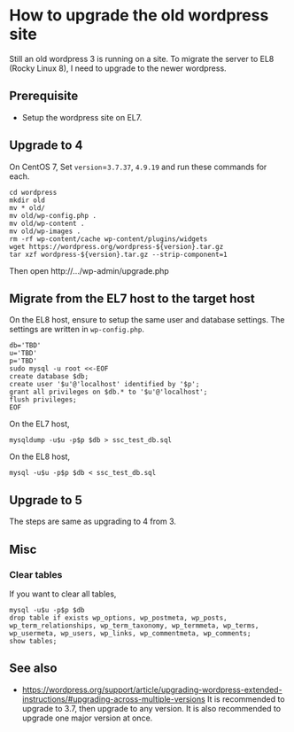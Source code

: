 # How to upgrade the old wordpress site

Still an old wordpress 3 is running on a site.
To migrate the server to EL8 (Rocky Linux 8), I need to upgrade to the newer wordpress.

## Prerequisite

- Setup the wordpress site on EL7.

## Upgrade to 4

On CentOS 7,
Set `version`=`3.7.37`, `4.9.19` and run these commands for each.

```
cd wordpress
mkdir old
mv * old/
mv old/wp-config.php .
mv old/wp-content .
mv old/wp-images .
rm -rf wp-content/cache wp-content/plugins/widgets
wget https://wordpress.org/wordpress-${version}.tar.gz
tar xzf wordpress-${version}.tar.gz --strip-component=1
```
Then open http://.../wp-admin/upgrade.php

## Migrate from the EL7 host to the target host

On the EL8 host,
ensure to setup the same user and database settings.
The settings are written in `wp-config.php`.
```
db='TBD'
u='TBD'
p='TBD'
sudo mysql -u root <<-EOF
create database $db;
create user '$u'@'localhost' identified by '$p';
grant all privileges on $db.* to '$u'@'localhost';
flush privileges;
EOF
```

On the EL7 host,
```
mysqldump -u$u -p$p $db > ssc_test_db.sql
```

On the EL8 host,
```
mysql -u$u -p$p $db < ssc_test_db.sql
```

## Upgrade to 5
The steps are same as upgrading to 4 from 3.

## Misc

### Clear tables
If you want to clear all tables,

```
mysql -u$u -p$p $db
drop table if exists wp_options, wp_postmeta, wp_posts, wp_term_relationships, wp_term_taxonomy, wp_termmeta, wp_terms, wp_usermeta, wp_users, wp_links, wp_commentmeta, wp_comments;
show tables;
```

## See also
- https://wordpress.org/support/article/upgrading-wordpress-extended-instructions/#upgrading-across-multiple-versions
  It is recommended to upgrade to 3.7, then upgrade to any version.
  It is also recommended to upgrade one major version at once.

